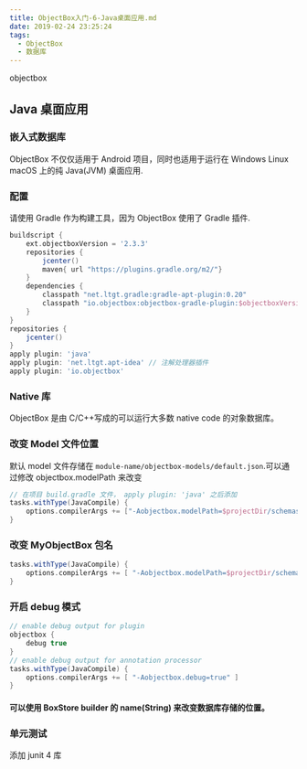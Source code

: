 ```yaml
---
title: ObjectBox入门-6-Java桌面应用.md
date: 2019-02-24 23:25:24
tags:
  - ObjectBox
  - 数据库
---
```

objectbox

<!-- more -->
## Java 桌面应用

### 嵌入式数据库

ObjectBox 不仅仅适用于 Android 项目，同时也适用于运行在 Windows Linux macOS 上的纯 Java(JVM) 桌面应用.

### 配置

请使用 Gradle 作为构建工具，因为 ObjectBox 使用了 Gradle 插件.

```groovy
buildscript {
    ext.objectboxVersion = '2.3.3'
    repositories {
        jcenter()
        maven{ url "https://plugins.gradle.org/m2/"}
    }
    dependencies {
        classpath "net.ltgt.gradle:gradle-apt-plugin:0.20"
        classpath "io.objectbox:objectbox-gradle-plugin:$objectboxVersion"
    }
}
repositories {
    jcenter()
}
apply plugin: 'java'
apply plugin: 'net.ltgt.apt-idea' // 注解处理器插件
apply plugin: 'io.objectbox'
```

### Native 库

ObjectBox 是由 C/C++写成的可以运行大多数 native code 的对象数据库。

### 改变 Model 文件位置

默认 model 文件存储在 `module-name/objectbox-models/default.json`.可以通过修改 objectbox.modelPath 来改变

```groovy
// 在项目 build.gradle 文件， apply plugin: 'java' 之后添加
tasks.withType(JavaCompile) {
    options.compilerArgs += ["-Aobjectbox.modelPath=$projectDir/schemas/object.json]
}
```

### 改变 MyObjectBox 包名

```groovy
tasks.withType(JavaCompile) {
    options.compilerArgs += [ "-Aobjectbox.modelPath=$projectDir/schemas/objectbox.json" ]
}
```

### 开启 debug 模式

```groovy
// enable debug output for plugin
objectbox {
    debug true
}
// enable debug output for annotation processor
tasks.withType(JavaCompile) {
    options.compilerArgs += [ "-Aobjectbox.debug=true" ]
}
```

#### 可以使用 BoxStore builder 的 name(String) 来改变数据库存储的位置。

### 单元测试

添加 junit 4 库

